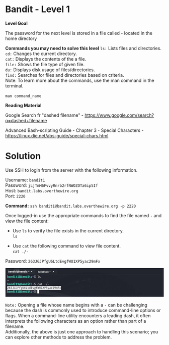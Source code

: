 # Bandit - Level 1
**Level Goal**

The password for the next level is stored in a file called - located in the home directory

**Commands you may need to solve this level**
`ls:` Lists files and directories.  
`cd:` Changes the current directory.  
`cat:` Displays the contents of the a file.  
`file:` Shows the file type of given file.  
`du:` Displays disk usage of files/directories.  
`find:` Searches for files and directories based on criteria.  
Note: To learn more about the commands, use the man command in the terminal.  

`man command_name`

**Reading Material**

Google Search fr "dashed filename" - https://www.google.com/search?q=dashed+filename  

Advanced Bash-scripting Guide - Chapter 3 - Special Characters - https://linux.die.net/abs-guide/special-chars.html  

# Solution
Use SSH to login from the server with the following information.

Username: `bandit1`  
Password: `jLjTmM6FvvyRnrb2rfNWOZOTa6ip5If`  
Host: `bandit.labs.overthewire.org`  
Port: `2220`  

**Command:** `ssh bandit1@bandit.labs.overthewire.org -p 2220`   

Once logged-in use the appropriate commands to find the file named `-` and view the file content:
- Use `ls` to verify the file exists in the current directory.  
  `ls`

- Use `cat` the following command to view file content.  
  `cat ./-`

Password: `263JGJPfgU6LtdEvgfWU1XP5yac29mFx`  

![level 1 solution](../Images/level1-sol.png)  

`Note:` Opening a file whose name begins with a `-` can be challenging because the dash is commonly used to introduce command-line options or flags. When a command-line utility encounters a leading dash, it often interprets the following characters as an option rather than part of a filename.  
Additionally, the above is just one approach to handling this scenario; you can explore other methods to address the problem.
